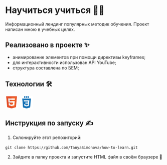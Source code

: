 # Научиться учиться 👩‍🎓
Информационный лендинг популярных методик обучения.
Проект написан мною в учебных целях.


## Реализовано в проекте ✨
* анимирование элементов при помощи директивы keyframes;
* для интерактивности использован API YouTube;
* структура составлена по БЕМ;

## Технологии 🛠

<img src="https://github.com/devicons/devicon/blob/master/icons/html5/html5-original.svg" title="HTML5" alt="HTML" width="40" height="40"/>&nbsp;
<img src="https://github.com/devicons/devicon/blob/master/icons/css3/css3-plain-wordmark.svg"  title="CSS3" alt="CSS" width="40" height="40"/>&nbsp;

## Инструкция по запуску ✍
1. Склонируйте этот репозиторий:

``
git clone https://github.com/TanyaSimonova/how-to-learn.git
``

2. Зайдите в папку проекта и запустите HTML файл в своём браузере :gift_heart:




